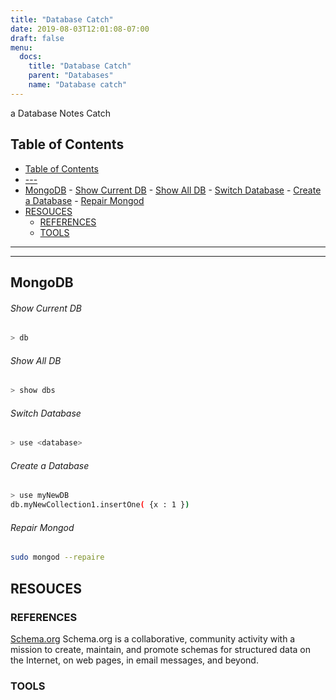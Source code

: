 ```yaml
---
title: "Database Catch"
date: 2019-08-03T12:01:08-07:00
draft: false
menu:
  docs:
    title: "Database Catch"
    parent: "Databases"
    name: "Database catch"
---
```


a Database Notes Catch

## Table of Contents

<!-- @import "[TOC]" {cmd="toc" depthFrom=2 depthTo=5 orderedList=false} -->
<!-- code_chunk_output -->

- [Table of Contents](#table-of-contents)
- [---](#)
- [MongoDB](#mongodb)
        - [Show Current DB](#show-current-db)
        - [Show All DB](#show-all-db)
        - [Switch Database](#switch-database)
        - [Create a Database](#create-a-database)
        - [Repair Mongod](#repair-mongod)
- [RESOUCES](#resouces)
  - [REFERENCES](#references)
  - [TOOLS](#tools)

<!-- /code_chunk_output -->

---
---
## MongoDB
###### Show Current DB
```bash
> db
```

###### Show All DB
```bash
> show dbs
```

###### Switch Database
```bash
> use <database>
```
###### Create a Database
```bash
> use myNewDB
db.myNewCollection1.insertOne( {x : 1 })
```

###### Repair Mongod
```bash
sudo mongod --repaire

```


## RESOUCES
### REFERENCES
[Schema.org](https://schema.org/docs/schemas.html)
Schema.org is a collaborative, community activity with a mission to create, maintain, and promote schemas for structured data on the Internet, on web pages, in email messages, and beyond.


### TOOLS
